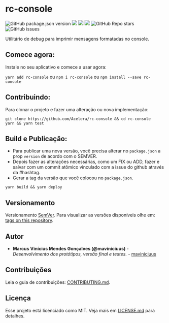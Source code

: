 # rc-console
![GitHub package.json version](https://img.shields.io/github/package-json/v/acelera/rc-console)
[![](https://img.shields.io/github/languages/code-size/badges/shields.svg)](https://github.com/maviniciuus/rc-console) 
[![](https://img.shields.io/npm/dw/localeval.svg)](https://www.npmjs.com/package/rc-console) 
[![](https://img.shields.io/github/last-commit/google/skia.svg)](https://github.com/maviniciuus/rc-console) 
![GitHub Repo stars](https://img.shields.io/github/stars/acelera/rc-console)
![GitHub issues](https://img.shields.io/github/issues/acelera/rc-console)

Utilitário de debug para imprimir mensagens formatadas no console.
  

## Comece agora:
Instale no seu aplicativo e comece a usar agora:  
  
`yarn add rc-console` ou `npm i rc-console` ou `npm install --save rc-console`  
  
## Contribuindo:
Para clonar o projeto e fazer uma alteração ou nova implementação:  
  
`git clone https://github.com/Acelera/rc-console && cd rc-console`  
`yarn && yarn test`  

## Build e Publicação:
* Para publicar uma nova versão, você precisa alterar no `package.json` a prop `version` de acordo com o SEMVER.
* Depois fazer as alterações necessárias, como um FIX ou ADD, fazer e salvar com um commit atômico vinculado com a issue do github através da #hashtag.
* Gerar a tag da versão que você colocou no `package.json`.

`yarn build && yarn deploy`

## Versionamento

Versionamento [SemVer](http://semver.org/). Para visualizar as versões disponíveis olhe em: [tags on this repository](https://github.com/maviniciuus/af-super-console/tags). 

## Autor

* **Marcus Vinícius Mendes Gonçalves (@maviniciuus)** - *Desenvolvimento dos protótipos, versão final e testes.* - [maviniciuus](https://github.com/maviniciuus)

## Contribuições

Leia o guia de contribuições: [CONTRIBUTING.md](CONTRIBUTING.md).

## Licença

Esse projeto está licenciado como MIT. Veja mais em [LICENSE.md](LICENSE.md) para detalhes.
